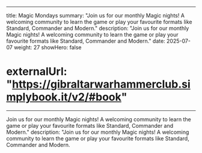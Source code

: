 
---
title: Magic Mondays
summary: "Join us for our monthly Magic nights! A welcoming community to learn the game or play your favourite formats like Standard, Commander and Modern."
description: "Join us for our monthly Magic nights! A welcoming community to learn the game or play your favourite formats like Standard, Commander and Modern."
date: 2025-07-07
weight: 27
showHero: false
# externalUrl: "https://gibraltarwarhammerclub.simplybook.it/v2/#book"

---

Join us for our monthly Magic nights! A welcoming community to learn the game or play your favourite formats like Standard, Commander and Modern."
description: "Join us for our monthly Magic nights! A welcoming community to learn the game or play your favourite formats like Standard, Commander and Modern.